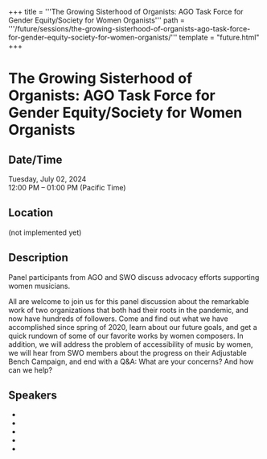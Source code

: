+++
title = '''The Growing Sisterhood of Organists: AGO Task Force for Gender Equity/Society for Women Organists'''
path = '''/future/sessions/the-growing-sisterhood-of-organists-ago-task-force-for-gender-equity-society-for-women-organists/'''
template = "future.html"
+++

<h1>The Growing Sisterhood of Organists: AGO Task Force for Gender Equity/Society for Women Organists</h1>
<h2>Date/Time</h2>
<p>Tuesday, July 02, 2024<br>
12:00 PM – 01:00 PM (Pacific Time)</p>
<h2>Location</h2>
(not implemented yet)
<h2>Description</h2>
Panel participants from AGO and SWO discuss advocacy efforts supporting women musicians.

All are welcome to join us for this panel discussion about the remarkable work of two organizations that both had their roots in the pandemic, and now have hundreds of followers. Come and find out what we have accomplished since spring of 2020, learn about our future goals, and get a quick rundown of some of our favorite works by women composers. In addition, we will address the problem of accessibility of music by women, we will hear from SWO members about the progress on their Adjustable Bench Campaign, and end with a Q&A: What are your concerns? And how can we help?
<h2>Speakers</h2>
<ul><li><bound method Speaker.link of Speaker(data=SpeakerData(presenter_at=[], speaker_biography='', speaker_display_name='Eileen Hunt', speaker_first_name='Eileen', speaker_last_name='Hunt', speaker_stub='A88B02B7-F9BB-42E4-870E-07FE16FCF834', speaker_title='', updated_date=datetime.date(2023, 9, 4)), updated=False, deleted=False)></li><li><bound method Speaker.link of Speaker(data=SpeakerData(presenter_at=['DC4485CD-CBD2-4F77-AECA-5D42C56C1769', '9BCC748D-9AC1-4283-B19F-8EACAE725515'], speaker_biography='Anne Marsden Thomas has enjoyed a long career as concert organist, organ teacher, church organist and writer/editor.  She is based in London, UK, and has directed the music at St Giles Cripplegate Church, City of London since 1982.  In 1992 she established the St Giles International Organ School, which taught hundreds of students before it transferred to the Royal College of Organists (RCO) Academy.  She founded, and directed until 2016, the week-long RCO Summer Course for Organists, which annually provides individual and group tuition for up to 80 students from across the world.  She teaches at The Royal Academy of Music, and privately.  She has recorded several CDs and toured internationally as a recitalist, teacher and presenter.  She has authored/co-authored/compiled and edited 24 books for organists.  In 2019 she co-founded the Society of Women Organists, and she has continued as co-chair of the Society. Her awards include an MBE, the RCO Medal and the Fellowship of the Royal School of Church Music.', speaker_display_name='Anne Marsden Thomas', speaker_first_name='Anne Marsden', speaker_last_name='Thomas', speaker_stub='A6F578D0-F79E-44BD-8F09-0BDFC29D0391', speaker_title='', updated_date=datetime.date(2023, 9, 4)), updated=False, deleted=False)></li><li><bound method Speaker.link of Speaker(data=SpeakerData(presenter_at=[], speaker_biography='', speaker_display_name='Nancy Cooper', speaker_first_name='Nancy', speaker_last_name='Cooper', speaker_stub='62B45B05-B7ED-406F-80F4-15E6CF49C7A2', speaker_title='', updated_date=datetime.date(2023, 9, 4)), updated=False, deleted=False)></li><li><bound method Speaker.link of Speaker(data=SpeakerData(presenter_at=[], speaker_biography='', speaker_display_name='Michelle Kardos', speaker_first_name='Michelle', speaker_last_name='Kardos', speaker_stub='2FA87179-45AD-418C-B12F-437626FE5BD1', speaker_title='', updated_date=datetime.date(2023, 9, 4)), updated=False, deleted=False)></li><li><bound method Speaker.link of Speaker(data=SpeakerData(presenter_at=[], speaker_biography='', speaker_display_name='Leslie Wolf Robb', speaker_first_name='Leslie Wolf', speaker_last_name='Robb', speaker_stub='2E2FE900-1640-4878-8072-C502CDC0C8B4', speaker_title='', updated_date=datetime.date(2023, 9, 4)), updated=False, deleted=False)></li>

